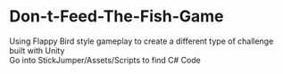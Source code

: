# Don-t-Feed-The-Fish-Game
Using Flappy Bird style gameplay to create a different type of challenge built with Unity <br />
Go into StickJumper/Assets/Scripts to find C# Code
